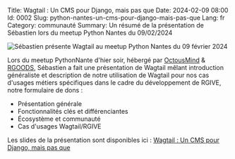 Title: Wagtail : Un CMS pour Django, mais pas que
Date: 2024-02-09 08:00
Id: 0002
Slug: python-nantes-un-cms-pour-django-mais-pas-que
Lang: fr
Category: communauté
Summary: Un résumé de la présentation de Sébastien lors du meetup Python Nantes du 09/02/2024

![Sébastien présente Wagtail au meetup Python Nantes du 09 février 2024](/images/articles/meetup-python-nantes-2024-02-09.jpg "Sébastien présente Wagtail au meetup Python Nantes du 09 février 2024")

Lors du meetup PythonNante d'hier soir, hébergé par [OctousMind](https://octopusmind.info) & [RGOODS](https://rgoods.com),
Sébastien a fait une présentation de Wagtail mêlant introduction généraliste et description de notre utilisation
de Wagtail pour nos cas d'usages métiers spécifiques dans le cadre du développement de RGIVE, notre formulaire de dons :

- Présentation générale
- Fonctionnalités clés et différenciantes
- Écosystème et communauté
- Cas d'usages Wagtail/RGIVE

Les slides de la présentation sont disponibles ici : 
[Wagtail : Un CMS pour Django, mais pas que]({attach}/downloads/wagtail-un-cms-pour-django-mais-pas-que.pdf)